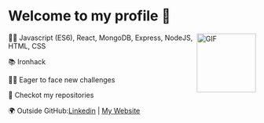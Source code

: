 # Welcome to my profile 🙌

<img align="right" alt="GIF" height="120px" src="https://camo.githubusercontent.com/5fca3db52c463447c36cbf864b01eac247219e56ce24dc0169a66c62ae53a481/68747470733a2f2f6d656469612e67697068792e636f6d2f6d656469612f6475334a336358797a686a3735494f6776412f67697068792e676966" />
<p>👨‍💻 Javascript (ES6), React, MongoDB, Express, NodeJS, HTML, CSS</p>
<p>📚 Ironhack</p>
<p>🙋‍♀️ Eager to face new challenges</p>
<p>👀 Checkot my repositories</p>
<p>🌍 Outside GitHub:<a href="https://linkedin.com/in/inesdepalmamasaveu/">Linkedin</a> | <a href="https://inesdepalma.com/">My Website</a></p>
